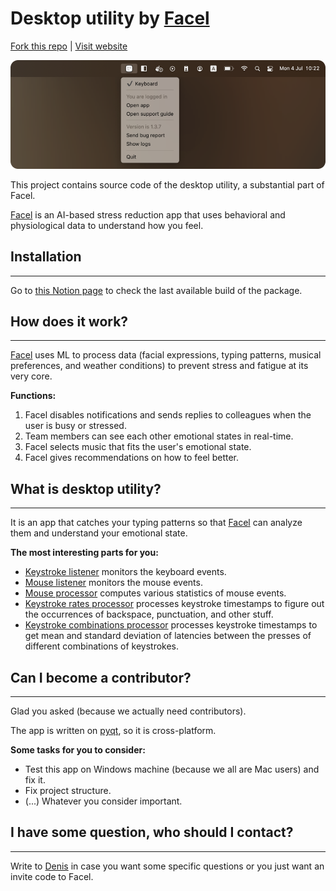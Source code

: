 # Desktop utility by [Facel](https://facel.tech)

[Fork this repo](https://github.com/facel-tech/desktop-utility/fork)
|
[Visit website](https://facel.tech)

![illustration](./illustration.png)

This project contains source code of the desktop utility, a substantial part of Facel. 

[Facel](https://facel.tech) is an AI-based stress reduction app that uses behavioral and physiological data to understand how you feel.


## Installation

---

Go to [this Notion page](https://facel.notion.site/Changelog-8c1d2d1edce249579de283425e42a4b6) to check the last available build of the package.

## How does it work?

---

[Facel](https://facel.tech) uses ML to process data (facial expressions, typing patterns, musical preferences, and weather conditions) to prevent stress and fatigue at its very core.


**Functions:**

1. Facel disables notifications and sends replies to colleagues when the user is busy or stressed.
2. Team members can see each other emotional states in real-time.
3. Facel selects music that fits the user's emotional state.
4. Facel gives recommendations on how to feel better.


## What is desktop utility?

---

It is an app that catches your typing patterns so that [Facel](https://facel.tech) can analyze them and understand your emotional state.

**The most interesting parts for you:**
- [Keystroke listener](https://github.com/facel-tech/desktop-utility/blob/master/python/listeners/keyboard.py) monitors the keyboard events.
- [Mouse listener](https://github.com/facel-tech/desktop-utility/blob/master/python/listeners/mouse.py) monitors the mouse events.
- [Mouse processor](https://github.com/facel-tech/desktop-utility/blob/master/python/processors/mouse.py) computes various statistics of mouse events.
- [Keystroke rates processor](https://github.com/facel-tech/desktop-utility/blob/master/python/processors/keystroke.py) processes keystroke timestamps to figure out the occurrences of backspace, punctuation, and other stuff.
- [Keystroke combinations processor](https://github.com/facel-tech/desktop-utility/blob/master/python/processors/timing.py) processes keystroke timestamps to get mean and standard deviation of latencies between the presses of different combinations of keystrokes.

## Can I become a contributor?

---

Glad you asked (because we actually need contributors).

The app is written on [pyqt](https://pypi.org/project/PyQt6/), so it is cross-platform.

**Some tasks for you to consider:**

- Test this app on Windows machine (because we all are Mac users) and fix it.
- Fix project structure.
- (...) Whatever you consider important.


## I have some question, who should I contact?

---

Write to [Denis](mailto:mixeden@facel.tech) in case you want some specific questions or you just want an invite code to Facel.
